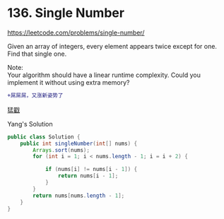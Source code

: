 # 136. Single Number
https://leetcode.com/problems/single-number/

Given an array of integers, every element appears twice except for one. Find that single one.

Note:  
Your algorithm should have a linear runtime complexity. Could you implement it without using extra memory?

```diff
+屌屌屌，又涨新姿势了
```
[猛戳](https://discuss.leetcode.com/topic/1916/my-o-n-solution-using-xor)


Yang's Solution
```java
public class Solution {
    public int singleNumber(int[] nums) {
        Arrays.sort(nums);
        for (int i = 1; i < nums.length - 1; i = i + 2) {

            if (nums[i] != nums[i - 1]) {
                return nums[i - 1];
            }
        }
        return nums[nums.length - 1];
    }
}
```
